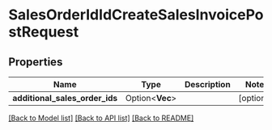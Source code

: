 # SalesOrderIdIdCreateSalesInvoicePostRequest

## Properties

Name | Type | Description | Notes
------------ | ------------- | ------------- | -------------
**additional_sales_order_ids** | Option<**Vec<String>**> |  | [optional]

[[Back to Model list]](../README.md#documentation-for-models) [[Back to API list]](../README.md#documentation-for-api-endpoints) [[Back to README]](../README.md)


